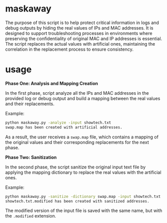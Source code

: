 # maskaway
The purpose of this script is to help protect critical information in logs and debug outputs by hiding the real values of IPs and MAC addresses. It is designed to support troubleshooting processes in environments where preserving the confidentiality of original MAC and IP addresses is essential. The script replaces the actual values with artificial ones, maintaining the correlation in the replacement process to ensure consistency.

# usage

**Phase One: Analysis and Mapping Creation**

In the first phase, script analyze all the IPs and MAC addresses in the provided log or debug output and build a mapping between the real values and their replacements.

Example:
```bash
python maskaway.py -analyze -input showtech.txt
swap.map has been created with artificial addresses.
```
As a result, the user receives a `swap.map` file, which contains a mapping of the original values and their corresponding replacements for the next phase.



**Phase Two: Sanitization**

In the second phase, the script sanitize the original input text file by applying the mapping dictionary to replace the real values with the artificial ones.

Example:
```bash
python maskaway.py -sanitize -dictionary swap.map -input showtech.txt
showtech.txt.modified has been created with sanitized addresses.
```
The modified version of the input file is saved with the same name, but with the `.modified` extension.




